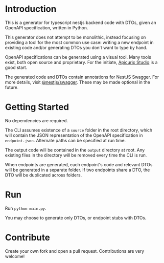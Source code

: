 # Introduction 
This is a generator for typescript nestjs backend code with DTOs, given an OpenAPI specification, written in Python.

This generator does not attempt to be monolithic, instead focusing on providing a tool for the most common use case: writing a new endpoint in existing code and/or generating DTOs you don't want to type by hand.

OpenAPI specifications can be generated using a visual tool. Many tools exist, both open source and proprietary. For the initiate, [Apicurio Studio](https://www.apicur.io/studio/) is a good start.

 The generated code and DTOs contain annotations for NestJS Swagger. For more details, visit [@nestjs/swagger](https://www.npmjs.com/package/@nestjs/swagger). These may be made optional in the future.
 
# Getting Started
No dependencies are required.

The CLI assumes existence of a `source` folder in the root directory, which will contain the JSON representation of the OpenAPI specification in `endpoint.json`. Alternate paths can be specified at run time.

The output code will be contained in the `output` directory at root. Any existing files in the directory will be removed every time the CLI is run. 

When endpoints are generated, each endpoint's code and relevant DTOs will be generated in a separate folder. If two endpoints share a DTO, the DTO will be duplicated across folders.

# Run
Run `python main.py`.

You may choose to generate only DTOs, or endpoint stubs with DTOs.

# Contribute
Create your own fork and open a pull request. Contributions are very welcome!